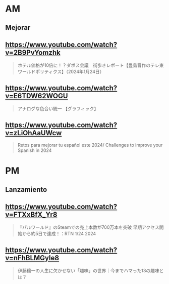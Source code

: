 # AM

## Mejorar

## https://www.youtube.com/watch?v=2B9PvYomzhk

> ホテル価格が10倍に！？ダボス会議　街歩きレポート【豊島晋作のテレ東ワールドポリティクス】（2024年1月24日）

## https://www.youtube.com/watch?v=E6TDW62WOGU

> アナログな色合い統一 【グラフィック】

## https://www.youtube.com/watch?v=zLiOhAaUWcw

> Retos para mejorar tu español este 2024/ Challenges to improve your Spanish in 2024

# PM

## Lanzamiento

## https://www.youtube.com/watch?v=FTXxBfX_Yr8

> 『パルワールド』のSteamでの売上本数が700万本を突破 早期アクセス開始から約5日で達成！：RTN 1/24 2024

## https://www.youtube.com/watch?v=nFhBLMGyIe8

> 伊藤穰一の人生に欠かせない「趣味」の世界｜今までハマった13の趣味とは？
